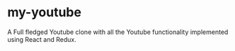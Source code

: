 # my-youtube
A Full fledged Youtube clone with all the Youtube functionality implemented using React and Redux.
